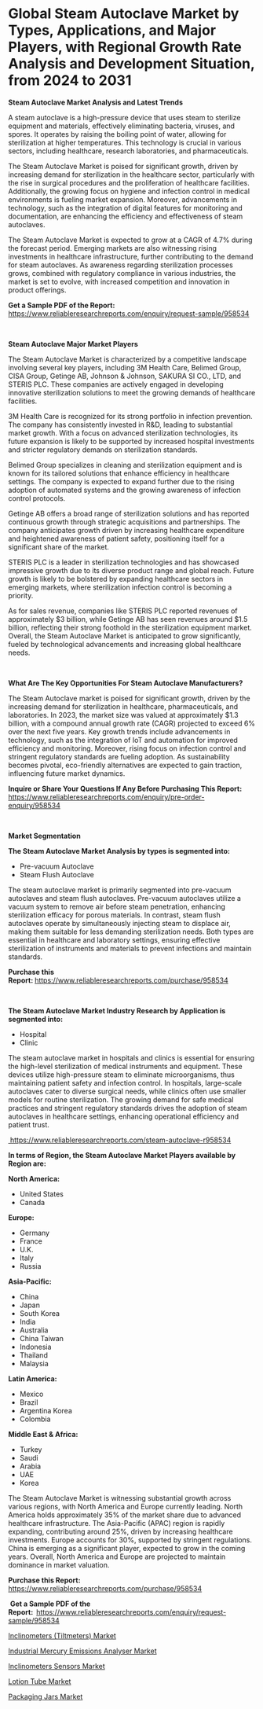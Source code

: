<p><h1>Global Steam Autoclave Market by Types, Applications, and Major Players, with Regional Growth Rate Analysis and Development Situation, from 2024 to 2031</h1></p><p><strong>Steam Autoclave Market Analysis and Latest Trends</strong></p>
<p><p>A steam autoclave is a high-pressure device that uses steam to sterilize equipment and materials, effectively eliminating bacteria, viruses, and spores. It operates by raising the boiling point of water, allowing for sterilization at higher temperatures. This technology is crucial in various sectors, including healthcare, research laboratories, and pharmaceuticals.</p><p>The Steam Autoclave Market is poised for significant growth, driven by increasing demand for sterilization in the healthcare sector, particularly with the rise in surgical procedures and the proliferation of healthcare facilities. Additionally, the growing focus on hygiene and infection control in medical environments is fueling market expansion. Moreover, advancements in technology, such as the integration of digital features for monitoring and documentation, are enhancing the efficiency and effectiveness of steam autoclaves.</p><p>The Steam Autoclave Market is expected to grow at a CAGR of 4.7% during the forecast period. Emerging markets are also witnessing rising investments in healthcare infrastructure, further contributing to the demand for steam autoclaves. As awareness regarding sterilization processes grows, combined with regulatory compliance in various industries, the market is set to evolve, with increased competition and innovation in product offerings.</p></p>
<p><strong>Get a Sample PDF of the Report:&nbsp;</strong> <a href="https://www.reliableresearchreports.com/enquiry/request-sample/958534?utm_campaign=11&utm_medium=2&utm_source=Github&utm_content=ia&utm_term=03122024&utm_id=steam-autoclave">https://www.reliableresearchreports.com/enquiry/request-sample/958534</a></p>
<p>&nbsp;</p>
<p><strong>Steam Autoclave Major Market Players</strong></p>
<p><p>The Steam Autoclave Market is characterized by a competitive landscape involving several key players, including 3M Health Care, Belimed Group, CISA Group, Getinge AB, Johnson & Johnson, SAKURA SI CO., LTD, and STERIS PLC. These companies are actively engaged in developing innovative sterilization solutions to meet the growing demands of healthcare facilities.</p><p>3M Health Care is recognized for its strong portfolio in infection prevention. The company has consistently invested in R&D, leading to substantial market growth. With a focus on advanced sterilization technologies, its future expansion is likely to be supported by increased hospital investments and stricter regulatory demands on sterilization standards.</p><p>Belimed Group specializes in cleaning and sterilization equipment and is known for its tailored solutions that enhance efficiency in healthcare settings. The company is expected to expand further due to the rising adoption of automated systems and the growing awareness of infection control protocols.</p><p>Getinge AB offers a broad range of sterilization solutions and has reported continuous growth through strategic acquisitions and partnerships. The company anticipates growth driven by increasing healthcare expenditure and heightened awareness of patient safety, positioning itself for a significant share of the market.</p><p>STERIS PLC is a leader in sterilization technologies and has showcased impressive growth due to its diverse product range and global reach. Future growth is likely to be bolstered by expanding healthcare sectors in emerging markets, where sterilization infection control is becoming a priority.</p><p>As for sales revenue, companies like STERIS PLC reported revenues of approximately $3 billion, while Getinge AB has seen revenues around $1.5 billion, reflecting their strong foothold in the sterilization equipment market. Overall, the Steam Autoclave Market is anticipated to grow significantly, fueled by technological advancements and increasing global healthcare needs.</p></p>
<p>&nbsp;</p>
<p><strong>What Are The Key Opportunities For Steam Autoclave Manufacturers?</strong></p>
<p><p>The Steam Autoclave market is poised for significant growth, driven by the increasing demand for sterilization in healthcare, pharmaceuticals, and laboratories. In 2023, the market size was valued at approximately $1.3 billion, with a compound annual growth rate (CAGR) projected to exceed 6% over the next five years. Key growth trends include advancements in technology, such as the integration of IoT and automation for improved efficiency and monitoring. Moreover, rising focus on infection control and stringent regulatory standards are fueling adoption. As sustainability becomes pivotal, eco-friendly alternatives are expected to gain traction, influencing future market dynamics.</p></p>
<p><strong>Inquire or Share Your Questions If Any Before Purchasing This Report:</strong> <a href="https://www.reliableresearchreports.com/enquiry/pre-order-enquiry/958534?utm_campaign=11&utm_medium=2&utm_source=Github&utm_content=ia&utm_term=03122024&utm_id=steam-autoclave">https://www.reliableresearchreports.com/enquiry/pre-order-enquiry/958534</a></p>
<p>&nbsp;</p>
<p><strong>Market Segmentation</strong></p>
<p><strong>The Steam Autoclave Market Analysis by types is segmented into:</strong></p>
<p><ul><li>Pre-vacuum Autoclave</li><li>Steam Flush Autoclave</li></ul></p>
<p><p>The steam autoclave market is primarily segmented into pre-vacuum autoclaves and steam flush autoclaves. Pre-vacuum autoclaves utilize a vacuum system to remove air before steam penetration, enhancing sterilization efficacy for porous materials. In contrast, steam flush autoclaves operate by simultaneously injecting steam to displace air, making them suitable for less demanding sterilization needs. Both types are essential in healthcare and laboratory settings, ensuring effective sterilization of instruments and materials to prevent infections and maintain standards.</p></p>
<p><strong>Purchase this Report:&nbsp;</strong><a href="https://www.reliableresearchreports.com/purchase/958534?utm_campaign=11&utm_medium=2&utm_source=Github&utm_content=ia&utm_term=03122024&utm_id=steam-autoclave">https://www.reliableresearchreports.com/purchase/958534</a></p>
<p>&nbsp;</p>
<p><strong>The Steam Autoclave Market Industry Research by Application is segmented into:</strong></p>
<p><ul><li>Hospital</li><li>Clinic</li></ul></p>
<p><p>The steam autoclave market in hospitals and clinics is essential for ensuring the high-level sterilization of medical instruments and equipment. These devices utilize high-pressure steam to eliminate microorganisms, thus maintaining patient safety and infection control. In hospitals, large-scale autoclaves cater to diverse surgical needs, while clinics often use smaller models for routine sterilization. The growing demand for safe medical practices and stringent regulatory standards drives the adoption of steam autoclaves in healthcare settings, enhancing operational efficiency and patient trust.</p></p>
<p><a href="https://www.reliableresearchreports.com/steam-autoclave-r958534?utm_campaign=11&utm_medium=2&utm_source=Github&utm_content=ia&utm_term=03122024&utm_id=steam-autoclave">&nbsp;https://www.reliableresearchreports.com/steam-autoclave-r958534</a></p>
<p><strong>In terms of Region, the Steam Autoclave Market Players available by Region are:</strong></p>
<p>
    <p> <strong> North America: </strong>
        <ul>
            <li>United States</li>
            <li>Canada</li>
        </ul>
        </p> 
    <p> <strong> Europe: </strong>
        <ul>
            <li>Germany</li>
            <li>France</li>
            <li>U.K.</li>
            <li>Italy</li>
            <li>Russia</li>
        </ul>
        </p> 
    <p> <strong> Asia-Pacific: </strong>
        <ul>
            <li>China</li>
            <li>Japan</li>
            <li>South Korea</li>
            <li>India</li>
            <li>Australia</li>
            <li>China Taiwan</li>
            <li>Indonesia</li>
            <li>Thailand</li>
            <li>Malaysia</li>
        </ul>
        </p> 
    <p> <strong> Latin America: </strong>
        <ul>
            <li>Mexico</li>
            <li>Brazil</li>
            <li>Argentina Korea</li>
            <li>Colombia</li>
        </ul>
        </p> 
    <p> <strong> Middle East & Africa: </strong>
        <ul>
            <li>Turkey</li>
            <li>Saudi</li>
            <li>Arabia</li>
            <li>UAE</li>
            <li>Korea</li>
        </ul>
    </p>
    </p>
<p><p>The Steam Autoclave Market is witnessing substantial growth across various regions, with North America and Europe currently leading. North America holds approximately 35% of the market share due to advanced healthcare infrastructure. The Asia-Pacific (APAC) region is rapidly expanding, contributing around 25%, driven by increasing healthcare investments. Europe accounts for 30%, supported by stringent regulations. China is emerging as a significant player, expected to grow in the coming years. Overall, North America and Europe are projected to maintain dominance in market valuation.</p></p>
<p><strong>Purchase this Report: </strong><a href="https://www.reliableresearchreports.com/purchase/958534?utm_campaign=11&utm_medium=2&utm_source=Github&utm_content=ia&utm_term=03122024&utm_id=steam-autoclave">https://www.reliableresearchreports.com/purchase/958534</a></p>
<p>&nbsp;<strong>Get a Sample PDF of the Report:&nbsp;&nbsp;</strong><a href="https://www.reliableresearchreports.com/enquiry/request-sample/958534?utm_campaign=11&utm_medium=2&utm_source=Github&utm_content=ia&utm_term=03122024&utm_id=steam-autoclave">https://www.reliableresearchreports.com/enquiry/request-sample/958534</a></p>
<p><strong></strong></p>
<p><p><a href="https://issuu.com/reportprime-2/docs/inclinometers-tiltmeters-market-size-2030.pptx?utm_campaign=11&utm_medium=2&utm_source=Github&utm_content=ia&utm_term=03122024&utm_id=steam-autoclave">Inclinometers (Tiltmeters) Market</a></p><p><a href="https://github.com/ygfu6u/Market-Research-Report-List-1/blob/main/industrial-mercury-emissions-analyser-market.md?utm_campaign=11&utm_medium=2&utm_source=Github&utm_content=ia&utm_term=03122024&utm_id=steam-autoclave">Industrial Mercury Emissions Analyser Market</a></p><p><a href="https://issuu.com/reportprime-2/docs/inclinometers-sensors-market-size-2030.pptx?utm_campaign=11&utm_medium=2&utm_source=Github&utm_content=ia&utm_term=03122024&utm_id=steam-autoclave">Inclinometers Sensors Market</a></p><p><a href="https://www.linkedin.com/pulse/in-depth-analysis-global-lotion-tube-market-scope-its-rapid-xykue?utm_campaign=11&utm_medium=2&utm_source=Github&utm_content=ia&utm_term=03122024&utm_id=steam-autoclave">Lotion Tube Market</a></p><p><a href="https://www.linkedin.com/pulse/positive-growth-trajectory-packaging-jars-market-trend-projected-qfgte?utm_campaign=11&utm_medium=2&utm_source=Github&utm_content=ia&utm_term=03122024&utm_id=steam-autoclave">Packaging Jars Market</a></p></p>